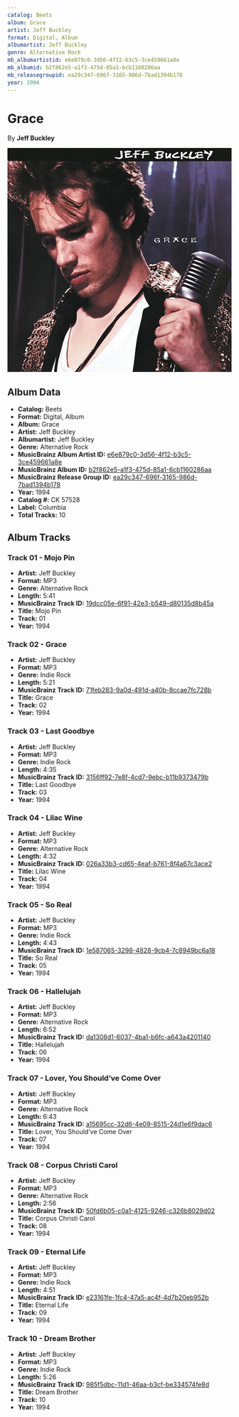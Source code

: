 ```yaml
---
catalog: Beets
album: Grace
artist: Jeff Buckley
format: Digital, Album
albumartist: Jeff Buckley
genre: Alternative Rock
mb_albumartistid: e6e879c0-3d56-4f12-b3c5-3ce459661a8e
mb_albumid: b2f862e5-a1f3-475d-85a1-6cb1160286aa
mb_releasegroupid: ea29c347-696f-3165-986d-7bad1394b178
year: 1994
---
```


# Grace

By **Jeff Buckley**

![](../../assets/beetscovers/Jeff_Buckley-Grace.jpg)

## Album Data

- **Catalog:** Beets
- **Format:** Digital, Album
- **Album:** Grace
- **Artist:** Jeff Buckley
- **Albumartist:** Jeff Buckley
- **Genre:** Alternative Rock
- **MusicBrainz Album Artist ID:** [e6e879c0-3d56-4f12-b3c5-3ce459661a8e](https://musicbrainz.org/artist/e6e879c0-3d56-4f12-b3c5-3ce459661a8e)
- **MusicBrainz Album ID:** [b2f862e5-a1f3-475d-85a1-6cb1160286aa](https://musicbrainz.org/release/b2f862e5-a1f3-475d-85a1-6cb1160286aa)
- **MusicBrainz Release Group ID:** [ea29c347-696f-3165-986d-7bad1394b178](https://musicbrainz.org/release-group/ea29c347-696f-3165-986d-7bad1394b178)
- **Year:** 1994
- **Catalog #:** CK 57528
- **Label:** Columbia
- **Total Tracks:** 10

## Album Tracks

### Track 01 - Mojo Pin

- **Artist:** Jeff Buckley
- **Format:** MP3
- **Genre:** Alternative Rock
- **Length:** 5:41
- **MusicBrainz Track ID:** [19dcc05e-6f91-42e3-b549-d80135d8b45a](https://musicbrainz.org/recording/19dcc05e-6f91-42e3-b549-d80135d8b45a)
- **Title:** Mojo Pin
- **Track:** 01
- **Year:** 1994

### Track 02 - Grace

- **Artist:** Jeff Buckley
- **Format:** MP3
- **Genre:** Indie Rock
- **Length:** 5:21
- **MusicBrainz Track ID:** [71feb283-9a0d-491d-a40b-8ccae7fc728b](https://musicbrainz.org/recording/71feb283-9a0d-491d-a40b-8ccae7fc728b)
- **Title:** Grace
- **Track:** 02
- **Year:** 1994

### Track 03 - Last Goodbye

- **Artist:** Jeff Buckley
- **Format:** MP3
- **Genre:** Indie Rock
- **Length:** 4:35
- **MusicBrainz Track ID:** [3156ff92-7e8f-4cd7-9ebc-b11b9373479b](https://musicbrainz.org/recording/3156ff92-7e8f-4cd7-9ebc-b11b9373479b)
- **Title:** Last Goodbye
- **Track:** 03
- **Year:** 1994

### Track 04 - Lilac Wine

- **Artist:** Jeff Buckley
- **Format:** MP3
- **Genre:** Alternative Rock
- **Length:** 4:32
- **MusicBrainz Track ID:** [026a33b3-cd65-4eaf-b761-8f4a67c3ace2](https://musicbrainz.org/recording/026a33b3-cd65-4eaf-b761-8f4a67c3ace2)
- **Title:** Lilac Wine
- **Track:** 04
- **Year:** 1994

### Track 05 - So Real

- **Artist:** Jeff Buckley
- **Format:** MP3
- **Genre:** Indie Rock
- **Length:** 4:43
- **MusicBrainz Track ID:** [1e587065-3298-4828-9cb4-7c8949bc6a18](https://musicbrainz.org/recording/1e587065-3298-4828-9cb4-7c8949bc6a18)
- **Title:** So Real
- **Track:** 05
- **Year:** 1994

### Track 06 - Hallelujah

- **Artist:** Jeff Buckley
- **Format:** MP3
- **Genre:** Alternative Rock
- **Length:** 6:52
- **MusicBrainz Track ID:** [da1308d1-6037-4ba1-b6fc-a643a4201140](https://musicbrainz.org/recording/da1308d1-6037-4ba1-b6fc-a643a4201140)
- **Title:** Hallelujah
- **Track:** 06
- **Year:** 1994

### Track 07 - Lover, You Should’ve Come Over

- **Artist:** Jeff Buckley
- **Format:** MP3
- **Genre:** Alternative Rock
- **Length:** 6:43
- **MusicBrainz Track ID:** [a15695cc-32d6-4e09-8515-24d1e6f9dac6](https://musicbrainz.org/recording/a15695cc-32d6-4e09-8515-24d1e6f9dac6)
- **Title:** Lover, You Should’ve Come Over
- **Track:** 07
- **Year:** 1994

### Track 08 - Corpus Christi Carol

- **Artist:** Jeff Buckley
- **Format:** MP3
- **Genre:** Alternative Rock
- **Length:** 2:56
- **MusicBrainz Track ID:** [50fd6b05-c0a1-4125-9246-c326b8029d02](https://musicbrainz.org/recording/50fd6b05-c0a1-4125-9246-c326b8029d02)
- **Title:** Corpus Christi Carol
- **Track:** 08
- **Year:** 1994

### Track 09 - Eternal Life

- **Artist:** Jeff Buckley
- **Format:** MP3
- **Genre:** Indie Rock
- **Length:** 4:51
- **MusicBrainz Track ID:** [e23161fe-1fc4-47a5-ac4f-4d7b20eb952b](https://musicbrainz.org/recording/e23161fe-1fc4-47a5-ac4f-4d7b20eb952b)
- **Title:** Eternal Life
- **Track:** 09
- **Year:** 1994

### Track 10 - Dream Brother

- **Artist:** Jeff Buckley
- **Format:** MP3
- **Genre:** Indie Rock
- **Length:** 5:26
- **MusicBrainz Track ID:** [985f5dbc-11d1-46aa-b3cf-be334574fe8d](https://musicbrainz.org/recording/985f5dbc-11d1-46aa-b3cf-be334574fe8d)
- **Title:** Dream Brother
- **Track:** 10
- **Year:** 1994

